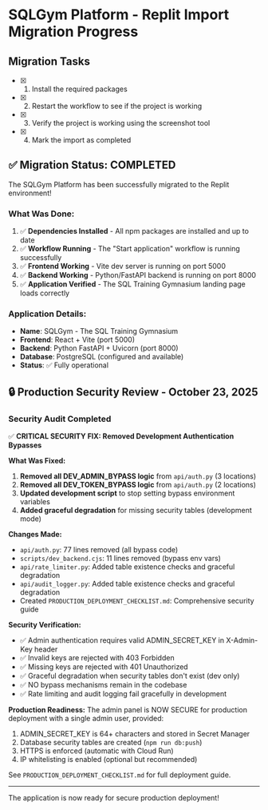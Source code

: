 # SQLGym Platform - Replit Import Migration Progress

## Migration Tasks

- [x] 1. Install the required packages
- [x] 2. Restart the workflow to see if the project is working  
- [x] 3. Verify the project is working using the screenshot tool
- [x] 4. Mark the import as completed

## ✅ Migration Status: COMPLETED

The SQLGym Platform has been successfully migrated to the Replit environment!

### What Was Done:
1. ✅ **Dependencies Installed** - All npm packages are installed and up to date
2. ✅ **Workflow Running** - The "Start application" workflow is running successfully
3. ✅ **Frontend Working** - Vite dev server is running on port 5000
4. ✅ **Backend Working** - Python/FastAPI backend is running on port 8000
5. ✅ **Application Verified** - The SQL Training Gymnasium landing page loads correctly

### Application Details:
- **Name**: SQLGym - The SQL Training Gymnasium
- **Frontend**: React + Vite (port 5000)
- **Backend**: Python FastAPI + Uvicorn (port 8000)
- **Database**: PostgreSQL (configured and available)
- **Status**: ✅ Fully operational

## 🔒 Production Security Review - October 23, 2025

### Security Audit Completed

✅ **CRITICAL SECURITY FIX: Removed Development Authentication Bypasses**

**What Was Fixed:**
1. **Removed all DEV_ADMIN_BYPASS logic** from `api/auth.py` (3 locations)
2. **Removed all DEV_TOKEN_BYPASS logic** from `api/auth.py` (2 locations)
3. **Updated development script** to stop setting bypass environment variables
4. **Added graceful degradation** for missing security tables (development mode)

**Changes Made:**
- `api/auth.py`: 77 lines removed (all bypass code)
- `scripts/dev_backend.cjs`: 11 lines removed (bypass env vars)
- `api/rate_limiter.py`: Added table existence checks and graceful degradation
- `api/audit_logger.py`: Added table existence checks and graceful degradation
- Created `PRODUCTION_DEPLOYMENT_CHECKLIST.md`: Comprehensive security guide

**Security Verification:**
- ✅ Admin authentication requires valid ADMIN_SECRET_KEY in X-Admin-Key header
- ✅ Invalid keys are rejected with 403 Forbidden
- ✅ Missing keys are rejected with 401 Unauthorized
- ✅ Graceful degradation when security tables don't exist (dev only)
- ✅ NO bypass mechanisms remain in the codebase
- ✅ Rate limiting and audit logging fail gracefully in development

**Production Readiness:**
The admin panel is NOW SECURE for production deployment with a single admin user, provided:
1. ADMIN_SECRET_KEY is 64+ characters and stored in Secret Manager
2. Database security tables are created (`npm run db:push`)
3. HTTPS is enforced (automatic with Cloud Run)
4. IP whitelisting is enabled (optional but recommended)

See `PRODUCTION_DEPLOYMENT_CHECKLIST.md` for full deployment guide.

---

The application is now ready for secure production deployment!
